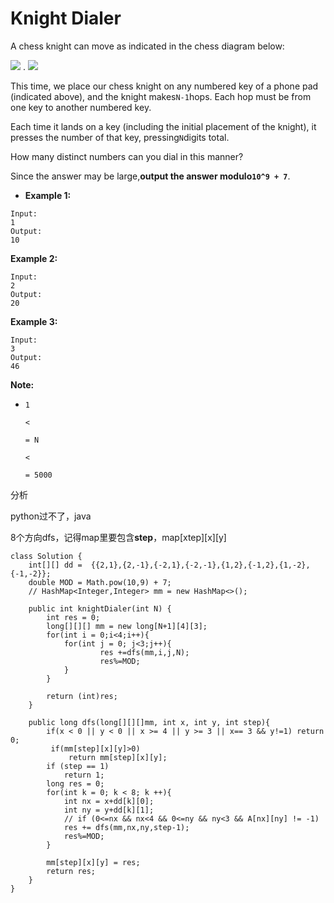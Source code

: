 # Knight Dialer

A chess knight can move as indicated in the chess diagram below:

![](https://assets.leetcode.com/uploads/2018/10/12/knight.png) . ![](https://assets.leetcode.com/uploads/2018/10/30/keypad.png)

This time, we place our chess knight on any numbered key of a phone pad \(indicated above\), and the knight makes`N-1`hops. Each hop must be from one key to another numbered key.

Each time it lands on a key \(including the initial placement of the knight\), it presses the number of that key, pressing`N`digits total.

How many distinct numbers can you dial in this manner?

Since the answer may be large,**output the answer modulo`10^9 + 7`**.

* **Example 1:**

```text
Input: 
1
Output: 
10
```

**Example 2:**

```text
Input: 
2
Output: 
20
```

**Example 3:**

```text
Input: 
3
Output: 
46
```

**Note:**

* `1`

  `<`

  `= N`

  `<`

  `= 5000`

分析

python过不了，java

8个方向dfs，记得map里要包含**step**，map\[xtep\]\[x\]\[y\]

```text
class Solution {
    int[][] dd =  {{2,1},{2,-1},{-2,1},{-2,-1},{1,2},{-1,2},{1,-2},{-1,-2}};
    double MOD = Math.pow(10,9) + 7;
    // HashMap<Integer,Integer> mm = new HashMap<>();     

    public int knightDialer(int N) { 
        int res = 0;
        long[][][] mm = new long[N+1][4][3];
        for(int i = 0;i<4;i++){
            for(int j = 0; j<3;j++){               
                    res +=dfs(mm,i,j,N);
                    res%=MOD;              
            }
        }            

        return (int)res;
    }

    public long dfs(long[][][]mm, int x, int y, int step){
        if(x < 0 || y < 0 || x >= 4 || y >= 3 || x== 3 && y!=1) return 0;
         if(mm[step][x][y]>0)
             return mm[step][x][y];
        if (step == 1)
            return 1;
        long res = 0;
        for(int k = 0; k < 8; k ++){           
            int nx = x+dd[k][0];
            int ny = y+dd[k][1];
            // if (0<=nx && nx<4 && 0<=ny && ny<3 && A[nx][ny] != -1)
            res += dfs(mm,nx,ny,step-1);
            res%=MOD;
        }

        mm[step][x][y] = res;
        return res;
    }
}
```

